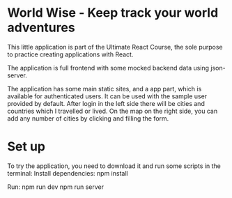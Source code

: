 # World Wise - Keep track your world adventures

This little application is part of the Ultimate React Course, the sole purpose to practice creating applications with React.

The application is full frontend with some mocked backend data using json-server.

The application has some main static sites, and a app part, which is available for authenticated users. It can be used with the sample user provided by default.
After login in the left side there will be cities and countries which I travelled or lived. On the map on the right side, you can add any number of cities by clicking and filling the form.

# Set up
To try the application, you need to download it and run some scripts in the terminal:
Install dependencies:
npm install

Run:
npm run dev
npm run server
